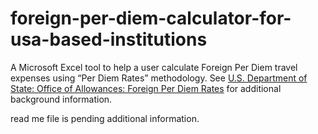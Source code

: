 # foreign-per-diem-calculator-for-usa-based-institutions
A Microsoft Excel tool to help a user calculate Foreign Per Diem travel expenses using “Per Diem Rates” methodology. See [U.S. Department of State: Office of Allowances: Foreign Per Diem Rates](https://aoprals.state.gov/content.asp?content_id=184&amp;menu_id=78) for additional background information.

read me file is pending additional information.
